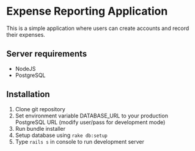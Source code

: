 # Expense Reporting Application

This is a simple application where users can create accounts and record their expenses. 

## Server requirements

* NodeJS
* PostgreSQL

## Installation

1. Clone git repository
2. Set environment variable DATABASE_URL to your production PostgreSQL URL (modify user/pass for development mode)
3. Run bundle installer
4. Setup database using `rake db:setup`
5. Type `rails s` in console to run development server